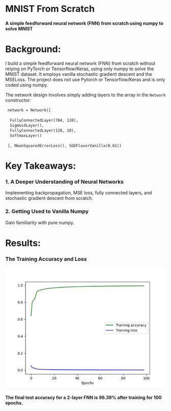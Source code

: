 # MNIST From Scratch
#### A simple feedforward neural network (FNN) from scratch using numpy to solve MNIST

# Background:

I build a simple feedforward neural network (FNN) from scratch without relying on PyTorch or Tensorflow/Keras, using only numpy to solve the MNIST dataset.
It employs vanilla stochastic gradient descent and the MSELoss.
The project does not use Pytorch or Tensorflow/Keras and is only coded using numpy.

The network design involves simply adding layers to the array in the `Network` constructor:

     network = Network([

      FullyConnectedLayer(784, 128),
      SigmoidLayer(),
      FullyConnectedLayer(128, 10),
      SoftmaxLayer()

     ], MeanSquaredErrorLoss(), SGDFlavorVanilla(0.01))


# Key Takeaways:
### 1. A Deeper Understanding of Neural Networks
Implementing backpropagation, MSE loss, fully connected layers, and stochastic gradient descent from scratch.
### 2. Getting Used to Vanilla Numpy
Gain familiarity with pure numpy.

# Results:

### The Training Accuracy and Loss

![The Training Accuracy and Loss](./docs/training.png?raw=true "The Training Accuracy and Loss")

#### The final test accuracy for a 2-layer FNN is 96.39% after training for 100 epochs.
